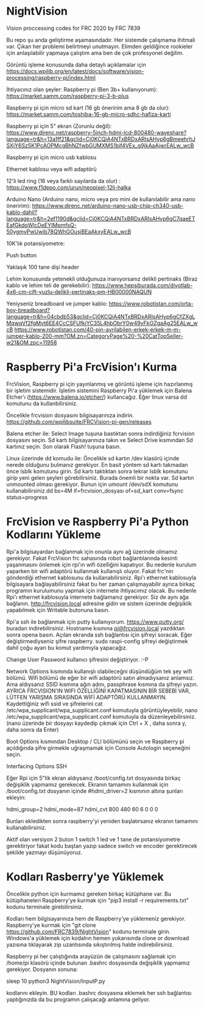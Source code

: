 # NightVision
Vision proccessing codes for FRC 2020 by FRC 7839


Bu repo şu anda geliştirme aşamasındadır. Her sistemde çalışmama ihitmali var. Çıkan her problemi belirtmeyi unutmayın. Elimden geldiğince rookieler için anlaşılabilir yapmaya çalıştım ama ben de çok profesyonel değilim.

Görüntü işleme konusunda daha detaylı açıklamalar için https://docs.wpilib.org/en/latest/docs/software/vision-processing/raspberry-pi/index.html

  İhtiyacınız olan şeyler:
  Raspberry pi (Ben 3b+ kullanıyorum): https://market.samm.com/raspberry-pi-3-b-plus

  Raspberry pi için micro sd kart (16 gb öneririm ama 8 gb da olur): https://market.samm.com/toshiba-16-gb-micro-sdhc-hafiza-karti

  Raspberry pi için 5" ekran (Zorunlu değil): https://www.direnc.net/raspberry-5inch-hdmi-lcd-800480-waveshare?language=tr&h=13a1ff21&gclid=Cj0KCQiA4NTxBRDxARIsAHyp6gBmeehrhJSXjY6Sz5K1PcAOPMcgBhNZfwbGUMXMS1bif4VEx_g9jkAaAjwrEALw_wcB

  Raspberry pi için micro usb kablosu

  Ethernet kablosu veya wifi adaptörü

  12'li led ring (16 veya farklı sayılarda da olur) :
  https://www.f1depo.com/urun/neopixel-12li-halka

  Arduino Nano (Arduino nano, micro veya pro mini de kullanılabilir ama nano öneririm): https://www.direnc.net/arduino-nano-usb-chip-ch340-usb-kablo-dahil?language=tr&h=2ef1190d&gclid=Cj0KCQiA4NTxBRDxARIsAHyp6gC7qaeETEafGkdqWlcDeEYIMpmfsQ-50ygmyPwUwib78QWhGOusjBEaAkxyEALw_wcB

  10K'lık potansiyometre:

  Push button

  Yaklaşık 100 tane dişi header

  Lehim konusunda yetenekli olduğunuza inanıyorsanız delikli pertinaks (Biraz kablo ve lehim teli de gerekebilir): https://www.hepsiburada.com/diyotlab-4x6-cm-cift-yuzlu-delikli-pertinaks-pm-HB00000NAQUN

  Yeniyseniz breadboard ve jumper kablo: https://www.robotistan.com/orta-boy-breadboard?language=tr&h=04cbdb53&gclid=Cj0KCQiA4NTxBRDxARIsAHyp6gCfZXgLMqwqVf2fgMvt6EE4CcCSFUfkiYC35L4hbObrY0w49vFkOZgaAg25EALw_wcB https://www.robotistan.com/40-pin-ayrilabilen-erkek-erkek-m-m-jumper-kablo-200-mm?OM.zn=CategoryPage%20-%20CatTopSeller-w21&OM.zpc=11958

# Raspberry Pi'a FrcVision'ı Kurma
FrcVision, Raspberry pi için yayınlanmış ve görüntü işleme için hazırlanmış bir işletim sistemidir. İşletim sistemini Raspberry Pi'a yüklemek için Balena Etcher'ı (https://www.balena.io/etcher/) kullancağız. Eğer linux varsa dd komutunu da kullanbilirsiniz.

Öncelikle frcvision dosyasını bilgisayarınıza indirin. https://github.com/wpilibsuite/FRCVision-pi-gen/releases

Balena etcher ile: Select Image tuşuna bastıktan sonra indirdiğiniz fcrvision dosyasını seçin. Sd kartı bilgisayarınıza takın ve Select Drive kısmından Sd kartınız seçin. Son olarak Flash! tuşuna basın.

Linux üzerinde dd komudu ile: Öncelikle sd kartın /dev klasörü içinde nerede olduğunu bulmanız gerekiyor. En basit yöntem sd kartı takmadan önce lsblk komutunu girin. Sd kartı taktıktan sonra tekrar lsblk komutunu girip yeni gelen şeyleri görebilirsiniz. Burada önemli bir nokta var. Sd kartın unmounted olması gerekiyor. Bunun için umount /dev/sdX komutunu kullanabilirsiniz.dd bs=4M if=frcvision_dosyası of=sd_kart conv=fsync status=progress

# FrcVision ve Raspberry Pi'a Python Kodlarını Yükleme
Rpi'a bilgisayardan bağlanmak için onunla aynı ağ üzerinde olmamız gerekiyor. Fakat FrcVision frc sahasında robot bağlantılarında kesinti yaşanmasını önlemek için rpi'ın wifi özelliğini kapatıyor. Bu nedenle kurulum yaparken bir wifi adaptörü kullanmak kullanışlı oluyor. Fakat frc'nin gönderdiği ethernet kablosunu da kullanabilirsiniz. Rpi'ı ethernet kablosuyla bilgisayara bağlayabilirsiniz fakat bu her zaman çalışmayabilir ayrıca birkaç programın kurulumunu yapmak için internete ihtiyacımız olacak. Bu nedenle Rpi'ı ethernet kablosuyla internete bağlamanız gerekiyor. Siz de aynı ağa bağlanın. http://frcvision.local adresine gidin ve sistem üzerinde değişiklik yapabilmek için Writable butonuna basın.

Rpi'a ssh ile bağlanmak için putty kullanıyorum. https://www.putty.org/ buradan indirebilirsiniz. Hostname kısmına pi@frcvision.local yazdıktan sonra opena basın. Açılan ekranda ssh bağlantısı için şifreyi soracak. Eğer değiştirmediyseniz şifre raspberry. sudo raspi-config şifreyi değiştirmek dahil çoğu ayarı bu komut yardımıyla yapacağız.

Change User Password kullanıcı şifresini değiştiriyor. :-P

Network Options kısmında kullanışlı olabileceğni düşündüğüm tek şey wifi bölümü. Wifi bölümü de eğer bir wifi adaptörü satın almadıysanız anlamsız. Ama aldıysanız SSID kısmına ağın adını, passphrase kısmına da şifreyi yazın. AYRICA FRCVISION'IN WIFI ÖZELLİĞİNİ KAPATMASININ BİR SEBEBİ VAR, LÜTFEN YARIŞMA SIRASINDA WİFİ ADAPTÖRÜ KULLANMAYIN. Kaydettiğiniz wifi ssid ve şifrelerini cat /etc/wpa_supplicant/wpa_supplicant.conf komutuyla görüntüyleyebilir, nano /etc/wpa_supplicant/wpa_supplicant.conf komutuyla da düzenleyebilirsiniz. (nano üzerinde bir dosyayı kaydedip çıkmak için Ctrl + X , daha sonra y, daha sonra da Enter)

Boot Options kısmından Desktop / CLI bölümünü seçin ve Raspberry pi açıldığında şifre girmekle uğraşmamak için Console Autologin seçeneğini seçin.

Interfacing Options SSH

Eğer Rpi için 5"lik ekran aldıysanız /boot/config.txt dosyasında birkaç değişiklik yapmamız gerekecek. Ekranın tamamını kullanmak için /boot/config.txt dosyanın içinde   #hdmi_driver=2 kısmının altına şunları ekleyin:
  
  hdmi_group=2
  hdmi_mode=87
  hdmi_cvt 800 480 60 6 0 0 0

Bunları ekledikten sonra raspberry'yi yeniden başlatırsanız ekranın tamamını kullanabilirsiniz.

Aktif olan versiyon 2 buton 1 switch 1 led ve 1 tane de potansiyometre gerektiriyor fakat kodu baştan yazıp sadece switch ve encoder gerektirecek şekilde yazmayı düşünüyoruz. 

# Kodları Rasberry'ye Yüklemek

Öncelikle python için kurmamız gereken birkaç kütüphane var. Bu kütüphaneleri Raspberry'ye kurmak için "pip3 install -r requirements.txt" kodunu terminale girebilirsiniz. 

Kodları hem bilgisayarınıza hem de Raspberry'ye yüklemeniz gerekiyor. Raspberry'ye kurmak için "git clone https://github.com/FRC7839/NightVision" kodunu terminale girin. Windows'a yüklemek için kodalrın hemen yukarısında clone or download yazısına tıklayarak zip uzantısında sıkıştırılmış halde indirebilirsiniz.

Raspberry pi her çalıştığında arayüzün de çalışmasını sağlamak için /home/pi klasörü içinde bulunan .bashrc dosyasında değişiklik yapmamız gerekiyor. Dosyanın sonuna:
  
  sleep 10 
  python3 NightVision/InputP.py

kodlarını ekleyin. BU kodları .bashrc dosyasına eklemek her ssh bağlantısı yaptığınızda da bu programın çalışacağı anlamına geliyor. 

























  
  
